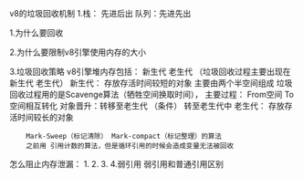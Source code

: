 v8的垃圾回收机制
1.栈： 先进后出  队列：先进先出

1.为什么要回收

2.为什么要限制v8引擎使用内存的大小

3.垃圾回收策略
v8引擎堆内存包括： 新生代 老生代  （垃圾回收过程主要出现在新生代 老生代）
新生代： 存放存活时间较短的对象
        主要由两个半空间组成
        垃圾回收过程用的是Scavenge算法（牺牲空间换取时间），
        主要过程： From空间 To空间相互转化
                  对象晋升：转移至老生代 （条件） 
                  转至老生代中
老生代： 存放存活时间较长的对象

        Mark-Sweep（标记清除） Mark-compact（标记整理）的算法
        之前用 引用计数的算法，但是循环引用的时候会造成变量无法被回收
        
怎么阻止内存泄漏：
1.
2.
3.
4.弱引用
弱引用和普通引用区别
